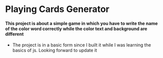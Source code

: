 # Playing Cards Generator

#### This project is about a simple game in which you have to write the name of the color word correctly while the color text and background are different

* The project is in a basic form since I built it while I was learning the basics of js. Looking forward to update it
